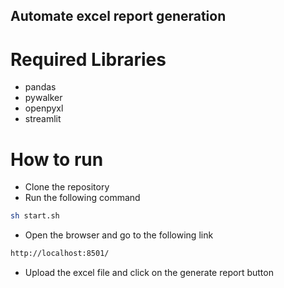 ## Automate excel report generation

# Required Libraries
- pandas
- pywalker
- openpyxl
- streamlit

# How to run
- Clone the repository
- Run the following command
```bash
sh start.sh
```
- Open the browser and go to the following link
```bash
http://localhost:8501/
```
- Upload the excel file and click on the generate report button
